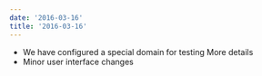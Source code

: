```yaml
---
date: '2016-03-16'
title: '2016-03-16'
---
```


* We have configured a special domain for testing More details
* Minor user interface changes



